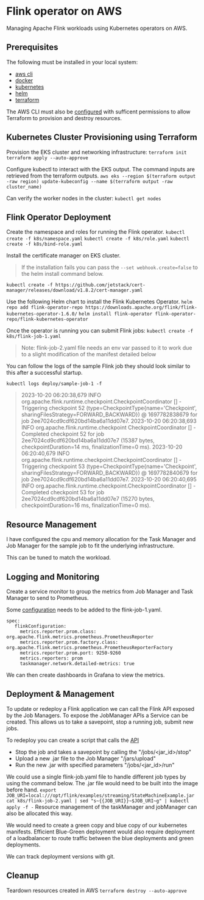 # Flink operator on AWS

Managing Apache Flink workloads using Kubernetes operators on AWS.

## Prerequisites

The following must be installed in your local system:

- [aws cli](https://docs.aws.amazon.com/cli/latest/userguide/getting-started-install.html)
- [docker](https://docs.docker.com/get-docker/)
- [kubernetes](https://kubernetes.io/docs/tasks/tools/)
- [helm](https://helm.sh/docs/intro/install/)
- [terraform](https://developer.hashicorp.com/terraform/tutorials/aws-get-started/install-cli)

The AWS CLI must also be [configured](https://docs.aws.amazon.com/cli/latest/userguide/cli-chap-configure.html) with sufficent permissions to allow Terraform to provision and destroy resources.

## Kubernetes Cluster Provisioning using Terraform

Provision the EKS cluster and networking infrastructure:
```terraform init```
```terraform apply --auto-approve```

Configure kubectl to interact with the EKS output. The command inputs are retrieved from the terraform outputs.
```aws eks --region $(terraform output -raw region) update-kubeconfig --name $(terraform output -raw cluster_name)```

Can verify the worker nodes in the cluster:
```kubectl get nodes```

## Flink Operator Deployment

Create the namespace and roles for running the Flink operator.
```kubectl create -f k8s/namespace.yaml```
```kubectl create -f k8s/role.yaml```
```kubectl create -f k8s/bind-role.yaml```

Install the certificate manager on EKS cluster. 
>If the installation fails you can pass the ```--set webhook.create=false``` to the helm install command below.

```kubectl create -f https://github.com/jetstack/cert-manager/releases/download/v1.8.2/cert-manager.yaml```

Use the following Helm chart to install the Flink Kubernetes Operator.
```helm repo add flink-operator-repo https://downloads.apache.org/flink/flink-kubernetes-operator-1.6.0/```
```helm install flink-operator flink-operator-repo/flink-kubernetes-operator```

Once the operator is running you can submit Flink jobs:
```kubectl create -f k8s/flink-job-1.yaml```
> Note: flink-job-2.yaml file needs an env var passed to it to work due to a slight modification of the manifest detailed below

You can follow the logs of the sample Flink job they should look similar to this after a successful startup.

```kubectl logs deploy/sample-job-1 -f```

>2023-10-20 06:20:38,679 INFO  org.apache.flink.runtime.checkpoint.CheckpointCoordinator    [] - Triggering checkpoint 52 (type=CheckpointType{name='Checkpoint', sharingFilesStrategy=FORWARD_BACKWARD}) @ 1697782838679 for job 2ee7024cd9cdf620bd14ba6a11dd07e7.
>2023-10-20 06:20:38,693 INFO  org.apache.flink.runtime.checkpoint CheckpointCoordinator    [] - Completed checkpoint 52 for job 2ee7024cd9cdf620bd14ba6a11dd07e7 (15387 bytes, checkpointDuration=14 ms, finalizationTime=0 ms).
>2023-10-20 06:20:40,679 INFO  org.apache.flink.runtime.checkpoint.CheckpointCoordinator    [] - Triggering checkpoint 53 (type=CheckpointType{name='Checkpoint', sharingFilesStrategy=FORWARD_BACKWARD}) @ 1697782840679 for job 2ee7024cd9cdf620bd14ba6a11dd07e7.
>2023-10-20 06:20:40,695 INFO  org.apache.flink.runtime.checkpoint.CheckpointCoordinator    [] - Completed checkpoint 53 for job 2ee7024cd9cdf620bd14ba6a11dd07e7 (15270 bytes, checkpointDuration=16 ms, finalizationTime=0 ms).

## Resource Management

I have configured the cpu and memory allocation for the Task Manager and Job Manager for the sample job to fit the underlying infrastructure.

This can be tuned to match the workload.

## Logging and Monitoring

Create a service monitor to group the metrics from Job Manager and Task Manager to send to Prometheus.

Some [configuration](https://nightlies.apache.org/flink/flink-docs-release-1.17/docs/deployment/metric_reporters/#prometheus) needs to be added to the flink-job-1.yaml.

```
spec:
   flinkConfiguration:
     metrics.reporter.prom.class: org.apache.flink.metrics.prometheus.PrometheusReporter
     metrics.reporter.prom.factory.class: org.apache.flink.metrics.prometheus.PrometheusReporterFactory
     metrics.reporter.prom.port: 9250-9260
     metrics.reporters: prom
     taskmanager.network.detailed-metrics: true
```

We can then create dashboards in Grafana to view the metrics.

## Deployment & Management

To update or redeploy a Flink application we can call the Flink API exposed by the Job Managers. To expose the JobManager APIs a Service can be created. This allows us to take a savepoint, stop a running job, submit new jobs.

To redeploy you can create a script that calls the [API](https://nightlies.apache.org/flink/flink-docs-master/docs/ops/rest_api/)

- Stop the job and takes a savepoint by calling the "/jobs/<jar_id>/stop"
- Upload a new .jar file to the Job Manager "/jars/upload"
- Run the new .jar with specified parameters "/jobs/<jar_id>/run"

We could use a single flink-job.yaml file to handle different job types by using the command below. The .jar file would need to be built into the image before hand.
```export JOB_URI=local:///opt/flink/examples/streaming/StateMachineExample.jar```
```cat k8s/flink-job-2.yaml | sed "s~{{JOB_URI}}~$JOB_URI~g" | kubectl apply -f -```
Resource management of the taskManager and jobManager can also be allocated this way.

We would need to create a green copy and blue copy of our kubernetes manifests.
Efficient Blue-Green deployment would also require deployment of a loadbalancer to route traffic between the blue deployments and green deployments.

We can track deployment versions with git.

## Cleanup

Teardown resources created in AWS
```terraform destroy --auto-approve```
